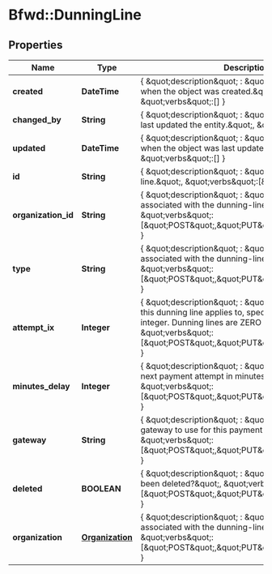 # Bfwd::DunningLine

## Properties
Name | Type | Description | Notes
------------ | ------------- | ------------- | -------------
**created** | **DateTime** | { \&quot;description\&quot; : \&quot;The UTC DateTime when the object was created.\&quot;, \&quot;verbs\&quot;:[] } | [optional] 
**changed_by** | **String** | { \&quot;description\&quot; : \&quot;ID of the user who last updated the entity.\&quot;, \&quot;verbs\&quot;:[] } | [optional] 
**updated** | **DateTime** | { \&quot;description\&quot; : \&quot;The UTC DateTime when the object was last updated.\&quot;, \&quot;verbs\&quot;:[] } | [optional] 
**id** | **String** | { \&quot;description\&quot; : \&quot;ID of the dunning-line.\&quot;, \&quot;verbs\&quot;:[\&quot;GET\&quot;] } | [optional] 
**organization_id** | **String** | { \&quot;description\&quot; : \&quot;ID of the organization associated with the dunning-line.\&quot;, \&quot;verbs\&quot;:[\&quot;POST\&quot;,\&quot;PUT\&quot;,\&quot;GET\&quot;] } | 
**type** | **String** | { \&quot;description\&quot; : \&quot;ID of the organization associated with the dunning-line.\&quot;, \&quot;verbs\&quot;:[\&quot;POST\&quot;,\&quot;PUT\&quot;,\&quot;GET\&quot;] } | 
**attempt_ix** | **Integer** | { \&quot;description\&quot; : \&quot;The payment attempt this dunning line applies to, specified as a positive integer. Dunning lines are ZERO indexed.\&quot;, \&quot;verbs\&quot;:[\&quot;POST\&quot;,\&quot;PUT\&quot;,\&quot;GET\&quot;] } | 
**minutes_delay** | **Integer** | { \&quot;description\&quot; : \&quot;The time before the next payment attempt in minutes.\&quot;, \&quot;verbs\&quot;:[\&quot;POST\&quot;,\&quot;PUT\&quot;,\&quot;GET\&quot;] } | 
**gateway** | **String** | { \&quot;description\&quot; : \&quot;The payment gateway to use for this payment attempt.\&quot;, \&quot;verbs\&quot;:[\&quot;POST\&quot;,\&quot;PUT\&quot;,\&quot;GET\&quot;] } | 
**deleted** | **BOOLEAN** | { \&quot;description\&quot; : \&quot;Has the dunning-line been deleted?\&quot;, \&quot;verbs\&quot;:[\&quot;POST\&quot;,\&quot;PUT\&quot;,\&quot;GET\&quot;] } | [default to false]
**organization** | [**Organization**](Organization.md) | { \&quot;description\&quot; : \&quot;organization associated with the dunning-line.\&quot;, \&quot;verbs\&quot;:[\&quot;POST\&quot;,\&quot;PUT\&quot;,\&quot;GET\&quot;] } | 


